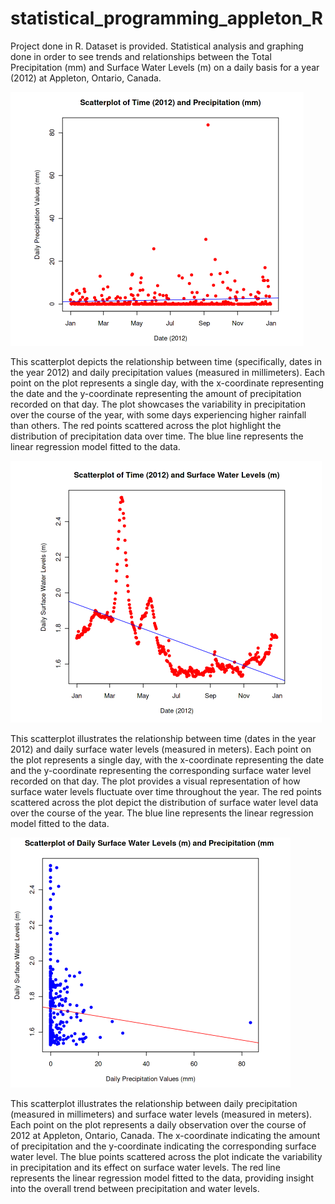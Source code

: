 # statistical_programming_appleton_R
Project done in R. Dataset is provided. Statistical analysis and graphing done in order to see trends and relationships between the Total Precipitation (mm) and Surface Water Levels (m) on a daily basis for a year (2012) at Appleton, Ontario, Canada.

![alt text](https://github.com/sarapkm/statistical_programming_appleton_R/blob/main/graphs/Scatterplot_Date_Vs_Precipitation.PNG?raw=true)

This scatterplot depicts the relationship between time (specifically, dates in the year 2012) and daily precipitation values (measured in millimeters). Each point on the plot represents a single day, with the x-coordinate representing the date and the y-coordinate representing the amount of precipitation recorded on that day. The plot showcases the variability in precipitation over the course of the year, with some days experiencing higher rainfall than others. The red points scattered across the plot highlight the distribution of precipitation data over time. The blue line represents the linear regression model fitted to the data.

![alt text](https://github.com/sarapkm/statistical_programming_appleton_R/blob/main/graphs/Scatterplot_Date_Vs_Surface_Water_Levels.PNG?raw=true)

This scatterplot illustrates the relationship between time (dates in the year 2012) and daily surface water levels (measured in meters). Each point on the plot represents a single day, with the x-coordinate representing the date and the y-coordinate representing the corresponding surface water level recorded on that day. The plot provides a visual representation of how surface water levels fluctuate over time throughout the year. The red points scattered across the plot depict the distribution of surface water level data over the course of the year. The blue line represents the linear regression model fitted to the data.

![alt text](https://github.com/sarapkm/statistical_programming_appleton_R/blob/main/graphs/Scatterplot_Surface_Water_Levels_Vs_Precipitation.PNG?raw=true)

This scatterplot illustrates the relationship between daily precipitation (measured in millimeters) and surface water levels (measured in meters). Each point on the plot represents a daily observation over the course of 2012 at Appleton, Ontario, Canada. The x-coordinate indicating the amount of precipitation and the y-coordinate indicating the corresponding surface water level. The blue points scattered across the plot indicate the variability in precipitation and its effect on surface water levels. The red line represents the linear regression model fitted to the data, providing insight into the overall trend between precipitation and water levels. 
